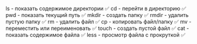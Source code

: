 ls - показать содержимое директории ✅
cd - перейти в директорию ✅
pwd - показать текущий путь ✅
mkdir - создать папку ✅
rmdir - удалить пустую папку ✅
rm - удалить файл ✅
cp - копировать файл/папку ✅
mv - переместить или переименовать ✅
touch - создать пустой файл ✅
cat - показать содержимое файла ✅
less - просмотр файла с прокруткой ✅